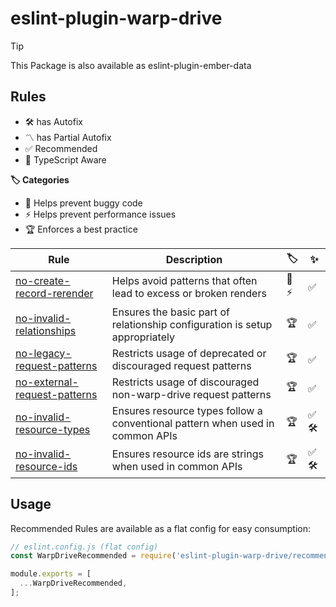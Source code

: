 # eslint-plugin-warp-drive

> [!TIP]
> This Package is also available as eslint-plugin-ember-data

## Rules

- 🛠️ has Autofix
- 〽️ has Partial Autofix
- ✅ Recommended
- 💜 TypeScript Aware

**🏷️ Categories**

- 🐞 Helps prevent buggy code
- ⚡️ Helps prevent performance issues
- 🏆 Enforces a best practice

| Rule | Description | 🏷️ | ✨ |
| ---- | ----------- | -- | -- |
| [no-create-record-rerender](./docs/no-create-record-rerender.md) | Helps avoid patterns that often lead to excess or broken renders | 🐞⚡️ | ✅ |
| [no-invalid-relationships](./docs/no-invalid-relationships.md) | Ensures the basic part of relationship configuration is setup appropriately | 🏆 | ✅ |
| [no-legacy-request-patterns](./docs/no-legacy-request-patterns.md) | Restricts usage of deprecated or discouraged request patterns | 🏆 | ✅ |
| [no-external-request-patterns](./docs/no-external-request-patterns.md) | Restricts usage of discouraged non-warp-drive request patterns | 🏆 | ✅ |
| [no-invalid-resource-types](./docs/no-invalid-resource-types.md) | Ensures resource types follow a conventional pattern when used in common APIs | 🏆 | ✅🛠️ |
| [no-invalid-resource-ids](./docs/no-invalid-resource-ids.md) | Ensures resource ids are strings when used in common APIs | 🏆 | ✅🛠️ |

## Usage

Recommended Rules are available as a flat config for easy consumption:

```ts
// eslint.config.js (flat config)
const WarpDriveRecommended = require('eslint-plugin-warp-drive/recommended');

module.exports = [
  ...WarpDriveRecommended,
];
```
